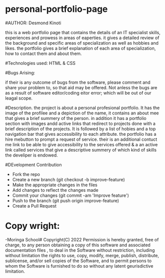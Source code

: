 # personal-portfolio-page

#AUTHOR: Desmond Kinoti

this is a web portfolio page that contains the details of an IT specialist skills, experiences and prowess in areas of eaperties. it gives a detailed review of
the background and specific areas of specialization as well as hobbies and likes.
the portfolio gives a brief explanation of each area of specialization, how to contact them and about them.

#Technologies used:
HTML & CSS

#Bugs Arising:

if their is  any outcome of bugs from the software, please comment and share your problem to, so that aid may be offered. Not anless the bugs are as a result
of software editor/coding eitor error; which will be out of our leagal scope.

#Description.
the project is about a personal profesional portfolio. It has the image of the profilee and a depiction of the name, it contains an about mee that gives a brief summery of the person. in addition it has a portfolio section with images andd active links that redirect to projects done with a brief description of the projects. It is followed by a list of hobies  and a top navigation bar that gives accessibility to each attribute. the portfolio has a hire mebutton to prompt a request of service. their is an additional contuct me link to be able to give accessibility to the services offered & a an active link called services that give a descriptive summery of which kind of skills the develiper is endowed.

#DEvelopment Contribution

- Fork the repo
- Create a new branch (git checkout -b improve-feature)
- Make the appropriate changes in the files
- Add changes to reflect the changes made
- Commit your changes (git commit -am 'Improve feature')
- Push to the branch (git push origin improve-feature)
- Create a Pull Request

# Copy wright:
-Moringa School#
Copyright(C) 2022
Permission is hereby granted, free of charge, to any person obtaining a copy of this software and associated documentation files , 
to deal in the Software without restriction, including without limitation the rights to use, copy, modify, merge, publish, distribute, sublicense, 
and/or sell copies of the Software, and to permit persons to whom the Software is furnished to do so without any latent geurisdictive limitation.

